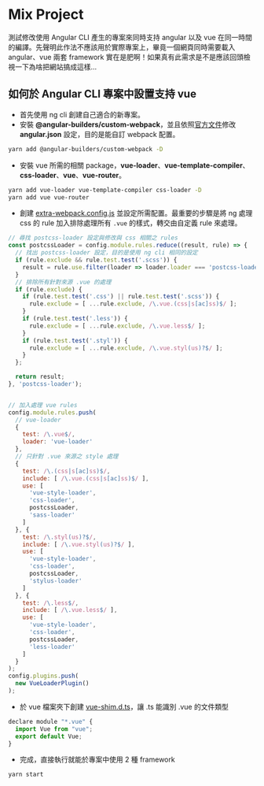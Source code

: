 # Mix Project

測試修改使用 Angular CLI 產生的專案來同時支持 angular 以及 vue 在同一時間的編譯。先聲明此作法不應該用於實際專案上，畢竟一個網頁同時需要載入 angular、vue 兩套 framework 實在是肥啊！如果真有此需求是不是應該回頭檢視一下為啥把網站搞成這樣...

## 如何於 Angular CLI 專案中設置支持 vue

- 首先使用 ng cli 創建自己適合的新專案。
- 安裝 **@angular-builders/custom-webpack**，並且依照[官方文件](https://github.com/just-jeb/angular-builders/tree/master/packages/custom-webpack)修改 **angular.json** 設定，目的是能自訂 webpack 配置。

```sh
yarn add @angular-builders/custom-webpack -D
```

- 安裝 vue 所需的相關 package，**vue-loader**、**vue-template-compiler**、**css-loader**、**vue**、**vue-router**。

```sh
yarn add vue-loader vue-template-compiler css-loader -D
yarn add vue vue-router
```

- 創建 [extra-webpack.config.js](extra-webpack.config.js) 並設定所需配置。最重要的步驟是將 ng 處理 css 的 rule 加入排除處理所有 `.vue` 的樣式，轉交由自定義 rule 來處理。
```js
// 尋找 postcss-loader 設定與修改與 css 相關之 rules
const postcssLoader = config.module.rules.reduce((result, rule) => {
  // 找出 postcss-loader 設定，目的是使用 ng cli 相同的設定
  if (rule.exclude && rule.test.test('.scss')) {
    result = rule.use.filter(loader => loader.loader === 'postcss-loader')[0];
  }
  // 排除所有針對來源 .vue 的處理
  if (rule.exclude) {
    if (rule.test.test('.css') || rule.test.test('.scss')) {
      rule.exclude = [ ...rule.exclude, /\.vue.(css|s[ac]ss)$/ ];
    }
    if (rule.test.test('.less')) {
      rule.exclude = [ ...rule.exclude, /\.vue.less$/ ];
    }
    if (rule.test.test('.styl')) {
      rule.exclude = [ ...rule.exclude, /\.vue.styl(us)?$/ ];
    }
  };

  return result;
}, 'postcss-loader');


// 加入處理 vue rules
config.module.rules.push(
  // vue-loader
  {
    test: /\.vue$/,
    loader: 'vue-loader'
  },
  // 只針對 .vue 來源之 style 處理
  {
    test: /\.(css|s[ac]ss)$/,
    include: [ /\.vue.(css|s[ac]ss)$/ ],
    use: [
      'vue-style-loader',
      'css-loader',
      postcssLoader,
      'sass-loader'
    ]
  }, {
    test: /\.styl(us)?$/,
    include: [ /\.vue.styl(us)?$/ ],
    use: [
      'vue-style-loader',
      'css-loader',
      postcssLoader,
      'stylus-loader'
    ]
  }, {
    test: /\.less$/,
    include: [ /\.vue.less$/ ],
    use: [
      'vue-style-loader',
      'css-loader',
      postcssLoader,
      'less-loader'
    ]
  }
);
config.plugins.push(
  new VueLoaderPlugin()
);
```

- 於 vue 檔案夾下創建 [vue-shim.d.ts](projects/app/src/vue/vue-shim.d.ts)，讓 .ts 能識別 .vue 的文件類型

```js
declare module "*.vue" {
  import Vue from "vue";
  export default Vue;
}
```

- 完成，直接執行就能於專案中使用 2 種 framework

```sh
yarn start
```
